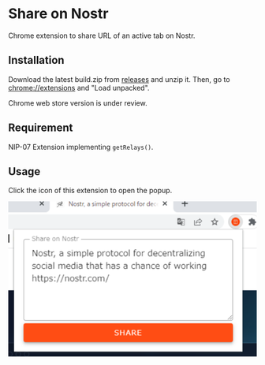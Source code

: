 # Share on Nostr

Chrome extension to share URL of an active tab on Nostr.

## Installation

Download the latest build.zip from [releases](https://github.com/penpenpng/share-on-nostr/releases) and unzip it. Then, go to [chrome://extensions](chrome://extensions) and "Load unpacked".

Chrome web store version is under review.

## Requirement

NIP-07 Extension implementing `getRelays()`.

## Usage

Click the icon of this extension to open the popup.

![screenshot](./screenshot.png)
